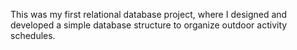 This was my first relational database project, where I designed and developed a simple database structure to organize outdoor activity schedules.
